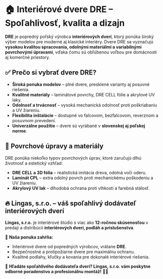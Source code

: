 # 🏠 Interiérové dvere DRE – Spoľahlivosť, kvalita a dizajn  

**DRE** je popredný poľský výrobca **interiérových dverí**, ktorý ponúka široký výber modelov pre moderné aj klasické interiéry. Dvere DRE sa vyznačujú **vysokou kvalitou spracovania, odolnými materiálmi a variabilnými povrchovými úpravami**, vďaka čomu sú obľúbenou voľbou pre domácnosti aj komerčné priestory.  

## ✅ Prečo si vybrať dvere DRE?  
- **Široká ponuka modelov** – plné dvere, presklené varianty aj posuvné riešenia.  
- **Kvalitné materiály** – laminátové povrchy, DRE CELL fólie a akrylové UV laky.  
- **Odolnosť a trvácnosť** – vysoká mechanická odolnosť proti poškriabaniu a UV žiareniu.  
- **Flexibilita inštalácie** – dostupné vo falcovom, bezfalcovom, reverznom a posuvnom prevedení.  
- **Univerzálne použitie** – dvere sú vyrábané v **slovenskej aj poľskej norme**.  

## 🔹 Povrchové úpravy a materiály  
DRE ponúka niekoľko typov povrchových úprav, ktoré zaručujú dlhú životnosť a estetický vzhľad:  
- **DRE CELL a 3D fólia** – realistická imitácia dreva, odolná voči oderu.  
- **Laminát CPL** – extra odolný povrch proti mechanickému poškodeniu a UV žiareniu.  
- **Akrylový UV lak** – dlhodobá ochrana proti vlhkosti a farebná stálosť.  

## 🔥 Lingas, s.r.o. – váš spoľahlivý dodávateľ interiérových dverí  
**Lingas, s.r.o.** je interiérové štúdio s viac ako **12-ročnou skúsenosťou** v predaji a distribúcii **interiérových dverí, podláh a príslušenstva**.  

🔹 **Naša ponuka zahŕňa:**  
- Interiérové dvere od popredných výrobcov, vrátane **DRE**.  
- Bezpečnostné a protipožiarne dvere pre maximálnu ochranu.  
- Kvalitné podlahy, kľučky a kovania pre dokonalé interiérové riešenia.  

📍 **Hľadáte spoľahlivého dodávateľa dverí? Lingas, s.r.o. vám poskytne odborné poradenstvo a profesionálnu montáž!** 🚪✨  
